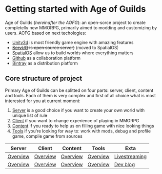 # Getting started with Age of Guilds
Age of Guilds (_hereinafter the AOFG_): an open-sorce project to create completelly new MMORPG, primarily aimed to modding and customizing by users. AOFG based on next techologies:
- [Unity3d](https://unity3d.com) is most friendly game engine with amazing features
- ~~[ServUO](https://github.com/ServUO/ServUO) is open source server)~~ (moved to SpatialOS)
- [SpatialOS](https://spatialos.improbable.io/) allow us to build worlds where everything matters
- [Github](https://github.com) as a collaboration platform
- [Bintray](https://bintray.com) as a distribution platform

## Core structure of project
Primary Age of Guilds can be splitted on four parts: server, client, content and tools. Each of them is very complex and first of all choice what is most interested for you at current moment:

1. [Server](server/) is a good choice if you want to create your own world with unique list of rule
2. [Client](client/) if you want to change experience of playing in MMORPG
3. [Content](content/) if you ready to help us on filling game with nice looking things
4. [Tools](tools/) if you're looking for way to: work with mods, debug and profile game, compile game from sources


Server            | Client            | Content             | Tools           | Exta           |
----------------- | ----------------- | ------------------- | --------------- | -------------- |
[Overview](server/README.md) | [Overview](client/README.md) | [Overview](content/README.md) | [Overview](tools/README.md) | [Livestreaming](extra/README.md#livestream) |
[Overview](server/README.md) | [Overview](client/README.md) | [Overview](content/README.md) | [Overview](tools/README.md) | [Dev blog](extra/README.md#devlog) |